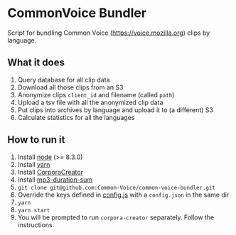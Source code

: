 # CommonVoice Bundler
Script for bundling Common Voice (https://voice.mozilla.org) clips by language.

## What it does
1. Query database for all clip data
1. Download all those clips from an S3
1. Anonymize clips `client_id` and filename (called `path`)
1. Upload a tsv file with all the anonymized clip data
1. Put clips into archives by language and upload it to (a different) S3
1. Calculate statistics for all the languages

## How to run it
1. Install [node](https://nodejs.org) (>= 8.3.0)
1. Install [yarn](https://yarnpkg.com/docs/install)
1. Install [CorporaCreator](https://github.com/mozilla/CorporaCreator)
1. Install [mp3-duration-sum](https://github.com/Gregoor/mp3-duration-sum)
1. `git clone git@github.com:Common-Voice/common-voice-bundler.git`
1. Override the keys defined in [config.js](https://github.com/Common-Voice/common-voice-bundler/blob/master/config.js) with a `config.json` in the same dir
1. `yarn`
1. `yarn start`
1. You will be prompted to run `corpora-creator` separately. Follow the instructions.